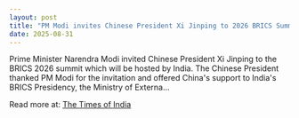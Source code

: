 ```yaml
---
layout: post
title: "PM Modi invites Chinese President Xi Jinping to 2026 BRICS Summit in India"
date: 2025-08-31
---
```


Prime Minister Narendra Modi invited Chinese President Xi Jinping to the BRICS 2026 summit which will be hosted by India. The Chinese President thanked PM Modi for the invitation and offered China's support to India's BRICS Presidency, the Ministry of Externa…

Read more at: [The Times of India](https://economictimes.indiatimes.com/news/india/pm-modi-invites-chinese-president-xi-jinping-to-2026-brics-summit-in-india/articleshow/123613737.cms)
